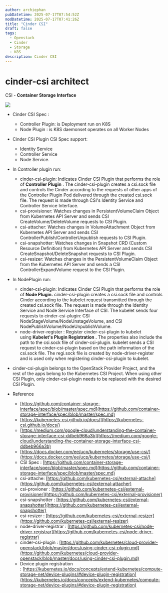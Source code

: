 ```yaml
---
author: archiephan
pubDatetime: 2025-07-17T07:54:52Z
modDatetime: 2025-07-17T07:41:26Z
title: "Cinder CSI"
draft: false
tags:
  - Openstack
  - Cinder
  - Storage
  - K8S
description: Cinder CSI
---
```


# cinder-csi architect

CSI - **Container Storage Interface**

![](@/assets/images/notes/OpenStack_Cinder_CSI_Plugin.png)

- Cinder CSI Spec :
  - Controller Plugin: is Deployment run on K8S
  - Node Plugin : is K8S daemonset operates on all Worker Nodes
- Cinder CSI Plugin CSI Spec support:

  - Identity Service
  - Controller Service
  - Node Service.

- In Controller plugin run:

  - cinder-csi-plugin: Indicates Cinder CSI Plugin that performs the role of **Controller Plugin** . The cinder-csi-plugin creates a csi.sock file and controls the Cinder according to the requests of other apps of the Controller Plugin Pod delivered through the created csi.sock file. The request is made through CSI's Identity Service and Controller Service Interface.
  - csi-provisioner: Watches changes in PersistentVolumeClaim Object from Kubernetes API Server and sends CSI CreateVolume/DeleteVolume requests to CSI Plugin.
  - csi-attacher: Watches changes in VolumeAttachment Object from Kubernetes API Server and sends CSI ControllerPublish/ControllerUnpublish requests to CSI Plugin.
  - csi-snapshotter: Watches changes in Snapshot CRD (Custom Resource Definition) from Kubernetes API Server and sends CSI CreateSnapshot/DeleteSnapshot requests to CSI Plugin.
  - csi-resizer: Watches changes in the PersistentVolumeClaim Object from the Kubernetes API Server and sends a CSI ControllerExpandVolume request to the CSI Plugin.

- In NodePlugin run:
  - cinder-csi-plugin: Indicates Cinder CSI Plugin that performs the role of **Node Plugin.** cinder-csi-plugin creates a csi.sock file and controls Cinder according to the kubelet request transmitted through the created csi.sock file. The request is made through the Identity Service and Node Service Interface of CSI. The kubelet sends four requests to cinder-csi-plugin: CSI NodeStageVolume/NodeUnstageVolume, and CSI NodePublishVolume/NodeUnpublishVolume.
  - node-driver-register : Register cinder-csi-plugin to kubelet using **Kubelet's Plugin Registration .** The properties also include the path to the csi.sock file of cinder-csi-plugin. kubelet sends a CSI request to cinder-csi-plugin based on the path information of the csi.sock file. The regi.sock file is created by node-driver-register and is used only when registering cinder-csi-plugin to kubelet.
- cinder-csi-plugin belongs to the OpenStack Provider Project, and the rest of the apps belong to the Kubernetes CSI Project. When using other CSI Plugin, only cinder-csi-plugin needs to be replaced with the desired CSI Plugin.

- Reference
  - [https://github.com/container-storage-interface/spec/blob/master/spec.md](https://github.com/container-storage-interface/spec/blob/master/spec.md)
  - [https://kubernetes-csi.github.io/docs/](https://kubernetes-csi.github.io/docs/)
  - [https://medium.com/google-cloud/understanding-the-container-storage-interface-csi-ddbeb966a3b](https://medium.com/google-cloud/understanding-the-container-storage-interface-csi-ddbeb966a3b)
  - [https://docs.docker.com/ee/ucp/kubernetes/storage/use-csi/](https://docs.docker.com/ee/ucp/kubernetes/storage/use-csi/)
  - CSI Spec : [https://github.com/container-storage-interface/spec/blob/master/spec.md](https://github.com/container-storage-interface/spec/blob/master/spec.md)
  - csi-attache: [https://github.com/kubernetes-csi/external-attache](https://github.com/kubernetes-csi/external-attacher)
  - csi-provioner : [https://github.com/kubernetes-csi/external-provisioner](https://github.com/kubernetes-csi/external-provisioner)
  - csi-snapshotter : [https://github.com/kubernetes-csi/external-snapshotter](https://github.com/kubernetes-csi/external-snapshotter)
  - csi-resizer : [https://github.com/kubernetes-csi/external-resizer](https://github.com/kubernetes-csi/external-resizer)
  - node-driver-registrar : [https://github.com/kubernetes-csi/node-driver-registrar](https://github.com/kubernetes-csi/node-driver-registrar)
  - cinder-csi-plugin : [https://github.com/kubernetes/cloud-provider-openstack/blob/master/docs/using-cinder-csi-plugin.md](https://github.com/kubernetes/cloud-provider-openstack/blob/master/docs/using-cinder-csi-plugin.md)
  - Device plugin registration : [https://kubernetes.io/docs/concepts/extend-kubernetes/compute-storage-net/device-plugins/#device-plugin-registration](https://kubernetes.io/docs/concepts/extend-kubernetes/compute-storage-net/device-plugins/#device-plugin-registration)
